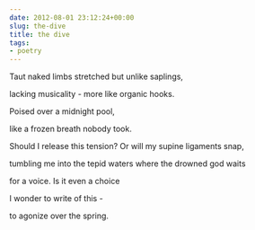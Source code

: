 ```yaml
---
date: 2012-08-01 23:12:24+00:00
slug: the-dive
title: the dive
tags:
- poetry
---
```


Taut naked limbs stretched but unlike saplings,




lacking musicality - more like organic hooks.




Poised over a midnight pool,




like a frozen breath nobody took.





Should I release this tension? Or will my supine ligaments snap,




tumbling me into the tepid waters where the drowned god waits




for a voice. Is it even a choice




I wonder to write of this -




to agonize over the spring.

